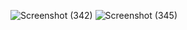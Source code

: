 ![Screenshot (342)](https://user-images.githubusercontent.com/54838331/66371467-6135e400-e9cd-11e9-8347-4636eb204ec1.png)
![Screenshot (345)](https://user-images.githubusercontent.com/54838331/66371381-292ea100-e9cd-11e9-8bbd-e844b1d721ca.png)


